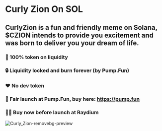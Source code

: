 # Curly Zion On SOL
## CurlyZion is a fun and friendly meme on Solana, $CZION intends to provide you excitement and was born to deliver you your dream of life.
### 💯 100% token on liquidity
### 🔒 Liquidity locked and burn forever (by Pump.Fun)
### ❤️ No dev token
### 🚀 Fair launch at Pump.Fun, buy here: https://pump.fun
### 😮‍💨 Buy now before launch at Raydium

![Curly_Zion-removebg-preview](https://github.com/user-attachments/assets/6fe249ff-a38e-4a49-b4e4-0e776b99b097)
